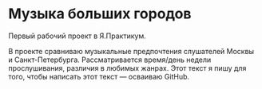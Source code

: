 # Музыка больших городов

Первый рабочий проект в Я.Практикум.

В проекте сравниваю музыкальные предпочтения слушателей Москвы и Санкт-Петербурга. Рассматривается время/день недели прослушивания, различия в любимых жанрах. Этот текст я пишу для того, чтобы написать этот текст — осваиваю GitHub.


